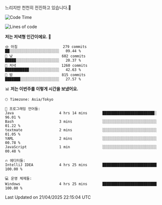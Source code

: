 느리지만 천천히 전진하고 있습니다.🐢

<!--START_SECTION:waka-->
![Code Time](http://img.shields.io/badge/Code%20Time-1%2C576%20hrs%207%20mins-blue)

![Lines of code](https://img.shields.io/badge/%EC%A0%80%EB%8A%94%20%EC%97%AC%ED%83%9C%EA%B9%8C%EC%A7%80%20-918.0%20thousand%20%EC%A4%84%EC%9D%98%20%EC%BD%94%EB%93%9C%EB%A5%BC%20%EC%9E%91%EC%84%B1%ED%96%88%EC%96%B4%EC%9A%94.-blue)

**저는 저녁형 인간이에요. 🦉** 

```text
🌞 아침                     279 commits         ██░░░░░░░░░░░░░░░░░░░░░░░   09.44 % 
🌆 낮　                     602 commits         █████░░░░░░░░░░░░░░░░░░░░   20.37 % 
🌃 저녁                     1260 commits        ███████████░░░░░░░░░░░░░░   42.63 % 
🌙 밤　                     815 commits         ███████░░░░░░░░░░░░░░░░░░   27.57 % 
```


📊 **저는 이번주를 이렇게 시간을 보냈어요.** 

```text
🕑︎ Timezone: Asia/Tokyo

💬 프로그래밍 언어들: 
Java                     4 hrs 14 mins       ████████████████████████░   96.01 % 
Bash                     3 mins              ░░░░░░░░░░░░░░░░░░░░░░░░░   01.22 % 
textmate                 2 mins              ░░░░░░░░░░░░░░░░░░░░░░░░░   01.05 % 
YAML                     2 mins              ░░░░░░░░░░░░░░░░░░░░░░░░░   00.78 % 
JavaScript               1 min               ░░░░░░░░░░░░░░░░░░░░░░░░░   00.48 % 

🔥 에디터들: 
IntelliJ IDEA            4 hrs 25 mins       █████████████████████████   100.00 % 

💻 운영 체제들: 
Windows                  4 hrs 25 mins       █████████████████████████   100.00 % 
```


 Last Updated on 21/04/2025 22:15:04 UTC
<!--END_SECTION:waka-->
